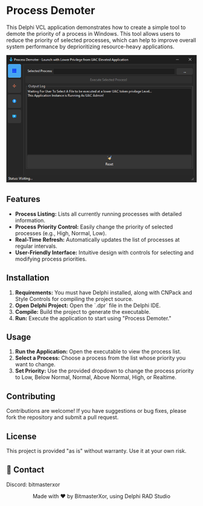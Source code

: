 <h1>Process Demoter</h1>

<p>This Delphi VCL application demonstrates how to create a simple tool to demote the priority of a process in Windows. This tool allows users to reduce the priority of selected processes, which can help to improve overall system performance by deprioritizing resource-heavy applications.</p>

<!-- Replace 'Preview.png' with the path to your actual image file -->
<p align="center">
  <img src="Preview.png" alt="Screenshot of Process Demoter" style="max-width:100%; height:auto;">
</p>

<h2>Features</h2>
<ul>
  <li><strong>Process Listing:</strong> Lists all currently running processes with detailed information.</li>
  <li><strong>Process Priority Control:</strong> Easily change the priority of selected processes (e.g., High, Normal, Low).</li>
  <li><strong>Real-Time Refresh:</strong> Automatically updates the list of processes at regular intervals.</li>
  <li><strong>User-Friendly Interface:</strong> Intuitive design with controls for selecting and modifying process priorities.</li>
</ul>

<h2>Installation</h2>
<ol>
  <li><strong>Requirements:</strong> You must have Delphi installed, along with CNPack and Style Controls for compiling the project source.</li>
  <li><strong>Open Delphi Project:</strong> Open the `.dpr` file in the Delphi IDE.</li>
  <li><strong>Compile:</strong> Build the project to generate the executable.</li>
  <li><strong>Run:</strong> Execute the application to start using "Process Demoter."</li>
</ol>

<h2>Usage</h2>
<ol>
  <li><strong>Run the Application:</strong> Open the executable to view the process list.</li>
  <li><strong>Select a Process:</strong> Choose a process from the list whose priority you want to change.</li>
  <li><strong>Set Priority:</strong> Use the provided dropdown to change the process priority to Low, Below Normal, Normal, Above Normal, High, or Realtime.</li>
</ol>

<h2>Contributing</h2>
<p>Contributions are welcome! If you have suggestions or bug fixes, please fork the repository and submit a pull request.</p>

<h2>License</h2>
<p>This project is provided "as is" without warranty. Use it at your own risk.</p>

## 📧 Contact

Discord: bitmasterxor

<p align="center">Made with ❤️ by BitmasterXor, using Delphi RAD Studio</p>
